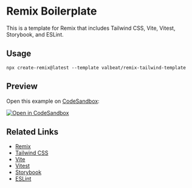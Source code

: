 # Remix Boilerplate

This is a template for Remix that includes Tailwind CSS, Vite, Vitest, Storybook, and ESLint.

## Usage

```
npx create-remix@latest --template valbeat/remix-tailwind-template
```

## Preview

Open this example on [CodeSandbox](https://codesandbox.com):

[![Open in CodeSandbox](https://codesandbox.io/static/img/play-codesandbox.svg)](https://codesandbox.io/p/github/valbeat/remix-tailwind-template/)

## Related Links

- [Remix](https://remix.run)
- [Tailwind CSS](https://tailwindcss.com)
- [Vite](https://vitejs.dev)
- [Vitest](https://vitest.dev/)
- [Storybook](https://storybook.js.org)
- [ESLint](https://eslint.org)
